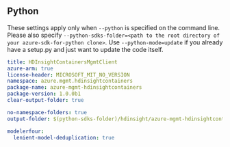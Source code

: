 ## Python

These settings apply only when `--python` is specified on the command line.
Please also specify `--python-sdks-folder=<path to the root directory of your azure-sdk-for-python clone>`.
Use `--python-mode=update` if you already have a setup.py and just want to update the code itself.

``` yaml $(python)
title: HDInsightContainersMgmtClient
azure-arm: true
license-header: MICROSOFT_MIT_NO_VERSION
namespace: azure.mgmt.hdinsightcontainers
package-name: azure-mgmt-hdinsightcontainers
package-version: 1.0.0b1
clear-output-folder: true
```

``` yaml $(python)
no-namespace-folders: true
output-folder: $(python-sdks-folder)/hdinsight/azure-mgmt-hdinsightcontainers/azure/mgmt/hdinsightcontainers
```

``` yaml $(python)
modelerfour:
  lenient-model-deduplication: true
```
